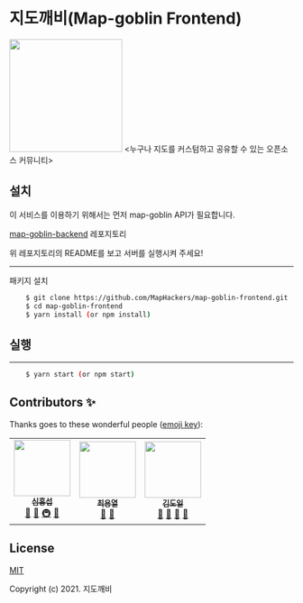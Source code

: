 # 지도깨비(Map-goblin Frontend)
<img width='200' src="https://user-images.githubusercontent.com/33109677/121631660-77594900-caba-11eb-8e8d-c2057911ee5c.png">
<누구나 지도를 커스텀하고 공유할 수 있는 오픈소스 커뮤니티>

## 설치

이 서비스를 이용하기 위해서는 먼저 map-goblin API가 필요합니다.

[map-goblin-backend](https://github.com/MapHackers/map-goblin-backend)
레포지토리  

위 레포지토리의 README를 보고 서버를 실행시켜 주세요!

---------------
패키지 설치
```bash
    $ git clone https://github.com/MapHackers/map-goblin-frontend.git
    $ cd map-goblin-frontend
    $ yarn install (or npm install)
```

## 실행

------------------------------
```bash
    $ yarn start (or npm start)
```


## Contributors ✨

Thanks goes to these wonderful people ([emoji key](https://allcontributors.org/docs/en/emoji-key)):

<!-- ALL-CONTRIBUTORS-LIST:START - Do not remove or modify this section -->
<!-- prettier-ignore-start -->
<!-- markdownlint-disable -->
<table>
  <tr>
    <td align="center"><a href="https://github.com/SimHongSub"><img src="https://avatars2.githubusercontent.com/u/33109677?s=400&u=505828429d65a332c9017eb423161706d6b13442&v=4" width="100px;" alt=""/><br /><sub><b>심홍섭</b></sub></a><br /><a href="https://github.com/all-contributors/all-contributors/commits?author=jakebolam" title="Documentation">📖</a> <a href="#tool-jakebolam" title="Tools">🔧</a> <a href="#infra-jakebolam" title="Infrastructure (Hosting, Build-Tools, etc)">🚇</a> <a href="#maintenance-jakebolam" title="Maintenance">🚧</a></td>
    <td align="center"><a href="https://github.com/dydfuf"><img src="https://avatars.githubusercontent.com/u/41016331?v=4" width="100px;" alt=""/><br /><sub><b>최용열</b></sub></a><br /><a href="#design-tbenning" title="Design">🎨</a> <a href="#maintenance-tbenning" title="Maintenance">🚧</a></td>
    <td align="center"><a href="https://github.com/d0o0yle"><img src="https://avatars.githubusercontent.com/u/59687876?v=4" width="100px;" alt=""/><br /><sub><b>김도일</b></sub></a><br /><a href="#question-kentcdodds" title="Answering Questions">💬</a> <a href="https://github.com/all-contributors/all-contributors/commits?author=kentcdodds" title="Documentation">📖</a> <a href="https://github.com/all-contributors/all-contributors/pulls?q=is%3Apr+reviewed-by%3Akentcdodds" title="Reviewed Pull Requests">👀</a> <a href="#talk-kentcdodds" title="Talks">📢</a></td>
  </tr>
</table>


## License

[MIT](http://opensource.org/licenses/MIT)

Copyright (c) 2021. 지도깨비